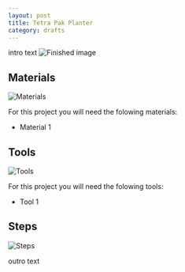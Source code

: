 ```yaml
---
layout: post
title: Tetra Pak Planter
category: drafts
---
```

intro text
![Finished image](https://upcycleworld.github.io/images/post1/finished.png)

## Materials
![Materials](https://upcycleworld.github.io/images/post1/materials.png)

For this project you will need the folowing materials:
* Material 1

## Tools
![Tools](https://upcycleworld.github.io/images/post1/tools.png)

For this project you will need the folowing tools:
* Tool 1

## Steps
![Steps](https://upcycleworld.github.io/images/post1/steps.png)

outro text
